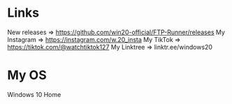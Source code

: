 # Links
New releases => https://github.com/win20-official/FTP-Runner/releases
My Instagram => https://instagram.com/w.20_insta
My TikTok => https://tiktok.com/@watchtiktok127
My Linktree => linktr.ee/windows20

# My OS
Windows 10 Home
